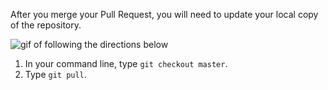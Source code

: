 After you merge your Pull Request, you will need to update your local copy of the repository.

![gif of following the directions below](../images/gifs/github-cli/keep-things-in-sync.gif)

1. In your command line, type `git checkout master`.
2. Type `git pull`.
